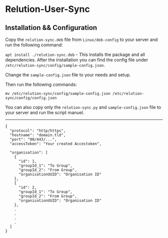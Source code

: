 # Relution-User-Sync

## Installation && Configuration
Copy the `relution-sync.deb` file from `Linux/deb-config` to your server and run the following command:

`apt install ./relution-sync.deb` - This installs the package and all dependencies.
After the installation you can find the config file under `/etc/relution-sync/config/sample-config.json`.

Change the `sample-config.json` file to your needs and setup.

Then run the following commands:

`mv /etc/relution-sync/config/sample-config.json /etc/relution-sync/config/config.json`


You can also copy only the `relution-sync.py` and `sample-config.json` file to your server and run the script manuel.

---

```
{
  "protocol": "http/https",
  "hostname": "domain.tld",
  "port": "80/443/...",
  "accessToken": "Your created Accestoken",

  "organisation": [
    {
      "id": 1,
      "groupId_1": "To Group",
      "groupId_2": "From Group",
      "organisationUUID": "Organisation ID"
    },
    {
      "id": 2,
      "groupId_1": "To Group",
      "groupId_2": "From Group",
      "organisationUUID": "Organisation ID"
    },
    .
    .
    .
    .
  ]
}
```
